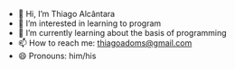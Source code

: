 - 👋 Hi, I’m Thiago Alcântara
- 👀 I’m interested in learning to program
- 🌱 I’m currently learning about the basis of programming
- 📫 How to reach me: thiagoadoms@gmail.com
- 😄 Pronouns: him/his

<!---
ThiagoAlctr/ThiagoAlctr is a ✨ special ✨ repository because its `README.md` (this file) appears on your GitHub profile.
You can click the Preview link to take a look at your changes.
--->
